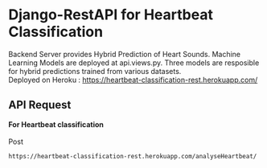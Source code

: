 # Django-RestAPI for Heartbeat Classification

Backend Server provides Hybrid Prediction of Heart Sounds. Machine Learning Models are deployed at api.views.py. Three models are resposible for hybrid 
predictions trained from various datasets. 
<br>
Deployed on Heroku : https://heartbeat-classification-rest.herokuapp.com/


## API Request


**For Heartbeat classification**
<br>
<br>
Post
```
https://heartbeat-classification-rest.herokuapp.com/analyseHeartbeat/
```
